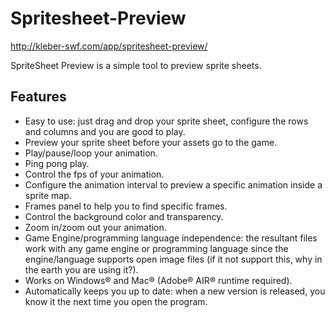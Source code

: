 # Spritesheet-Preview

http://kleber-swf.com/app/spritesheet-preview/

SpriteSheet Preview is a simple tool to preview sprite sheets.

## Features

* Easy to use: just drag and drop your sprite sheet, configure the rows and columns and you are good to play.
* Preview your sprite sheet before your assets go to the game.
* Play/pause/loop your animation.
* Ping pong play.
* Control the fps of your animation.
* Configure the animation interval to preview a specific animation inside a sprite map.
* Frames panel to help you to find specific frames.
* Control the background color and transparency.
* Zoom in/zoom out your animation.
* Game Engine/programming language independence: the resultant files work with any game engine or programming language since the engine/language supports open image files (if it not support this, why in the earth you are using it?).
* Works on Windows® and Mac® (Adobe® AIR® runtime required).
* Automatically keeps you up to date: when a new version is released, you know it the next time you open the program.

